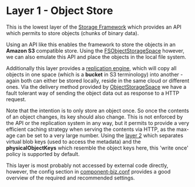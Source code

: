 # Layer 1 - Object Store

This is the lowest layer of the [Storage Framework](../) which provides an API which permits to store objects (chunks of binary data).

Using an API like this enables the framework to store the objects in an **Amazon S3** compatible store. Using
the [FSObjectStorageSpace](FSObjectStorageSpace.java) however, we can also emulate this API and place the objects in
the local file system.

Additionally this layer provides a [replication engine](replication/), which will copy all objects in one space 
(which is a **bucket** in S3 terminology) into another - again both can either be stored locally,
reside in the same cloud or different ones. Via the delivery method provided by [ObjectStorageSpace](ObjectStorageSpace.java)
we have a fault tolerant way of sending the object data out as response to a HTTP request.

Note that the intention is to only store an object once. So once the contents of an object changes,
its key should also change. This is not enforced by the API or the replication system in any way, but
it permits to provide a very efficient caching strategy when serving the contents via HTTP, as the max-age
can be set to a very large number. Using the [layer 2](../layer2/) which separates virtual blob keys
(used to access the metadata) and the **physicalObjectKeys** which resemble the object keys here, this
'write once' policy is supported by default.

This layer is most probably not accessed by external code directly, however, the config section
in [component-biz.conf](../../../../../resources/component-biz.conf) provides a good overview of the
required and recommended settings.
